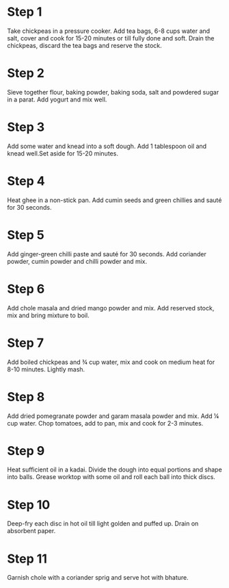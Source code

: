 # Step 1
Take chickpeas in a pressure cooker. Add tea bags, 6-8 cups water and salt, cover and cook for 15-20 minutes or till fully done and soft. Drain the chickpeas, discard the tea bags and reserve the stock.
# Step 2
Sieve together flour, baking powder, baking soda, salt and powdered sugar in a parat. Add yogurt and mix well.
# Step 3
Add some water and knead into a soft dough. Add 1 tablespoon oil and knead well.Set aside for 15-20 minutes.
# Step 4
Heat ghee in a non-stick pan. Add cumin seeds and green chillies and sauté for 30 seconds.
# Step 5
Add ginger-green chilli paste and sauté for 30 seconds. Add coriander powder, cumin powder and chilli powder and mix.
# Step 6
Add chole masala and dried mango powder and mix. Add reserved stock, mix and bring mixture to boil.
# Step 7
Add boiled chickpeas and ¾ cup water, mix and cook on medium heat for 8-10 minutes. Lightly mash.
# Step 8
Add dried pomegranate powder and garam masala powder and mix. Add ¼ cup water. Chop tomatoes, add to pan, mix and cook for 2-3 minutes.
# Step 9
Heat sufficient oil in a kadai. Divide the dough into equal portions and shape into balls. Grease worktop with some oil and roll each ball into thick discs.
# Step 10
Deep-fry each disc in hot oil till light golden and puffed up. Drain on absorbent paper.
# Step 11
Garnish chole with a coriander sprig and serve hot with bhature.
